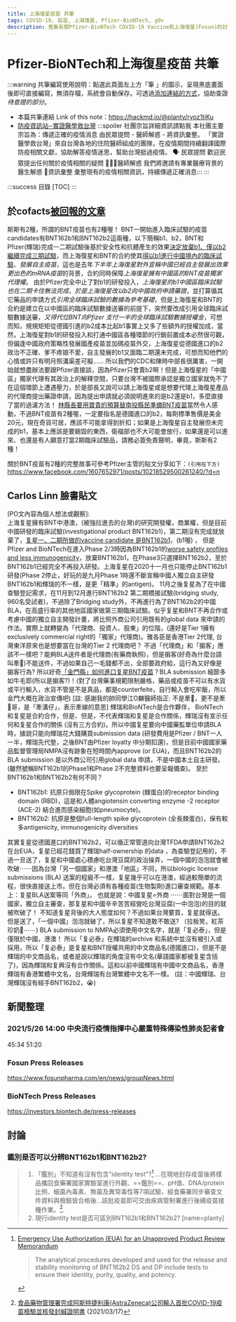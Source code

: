 ```yaml
---
title: 上海復星疫苗 共筆
tags: COVID-19, 疫苗, 上海復星, Pfizer-BioNTech, g0v
description: 蒐集有關Pfizer-BioNTech COVID-19 Vaccine和上海復星(Fosun)的討論
---
```

# Pfizer-BioNTech和上海復星疫苗 共筆
:::warning
共筆編寫使用說明：點選此頁面左上方「筆 <i class="fa fa-pencil btn btn-default"></i>」的圖示，呈現黑底畫面後即可直接編寫，無須存檔，系統會自動保存。可透過[添加連結的方式](https://hackmd.io/s/features-tw)，協助查證*待查證的部分*。
* 本篇共筆連結 Link of this note：https://hackmd.io/@planty/ryoz1tiKu
* [防疫資訊站─實證醫學救台灣](https://www.facebook.com/groups/2560340054261472/?multi_permalinks=2562464624049015) 
    :::spoiler 社團宗旨詳細資訊請點我
        本社團主要宗旨為：傳遞正確的疫情消息
        由民眾提問 - 醫師解惑 - 將資訊彙整。
        「實證醫學救台灣」來自台灣各地的住院醫師組成的團隊，在疫情期間持續翻譯國際防疫相關文獻，協助解答疫情迷思，幫助台灣挺過疫情。
        🗣 民眾提問
        歡迎民眾提出任何關於疫情相關的疑問
        👩🏻‍⚕️醫師解惑
        我們將邀請有專業醫療背景的醫生解惑
        📑資訊彙整
        彙整現有的疫情相關資訊，持續傳遞正確消息:::
:::

:::success
目錄
[TOC]
:::


## 於cofacts[被回報的文章](https://cofacts.tw/article/r58o53xp08zt)    
斯斯有2種，所謂的BNT疫苗也有2種喔！
BNT一開始進入臨床試驗的疫苗candidates有BNT162b1和BNT162b2這兩種，以下簡稱b1、b2，BNT和Pfizer(輝瑞)完成一二期試驗後基於安全性和抗體產生的效果[決定放棄b1、僅以b2繼續完成三期試驗](https://www.nejm.org/doi/full/10.1056/NEJMoa2027906)，而上海復星和BNT的合約使其[得以b1進行中國境內的臨床試驗](https://www.fosunpharma.com/uploads/20201110105645.PDF)、*發展自主疫苗*，這也是去年*下半年上海復星對外宣稱中國已經自主發展出效果更出色的mRNA疫苗*的背景，合約同時保障*上海復星擁有中國區的BNT疫苗獨家代理權*。
由於Pfizer完全中止了對b1的研發投入，*上海復星的b1中國區臨床試驗也在二期卡住無法完成*，*於是上海復星改以b2向中國政府申請藥證*，並打算循其它藥品的申請方式*引用全球臨床試驗的數據為參考基礎*，但是上海復星和BNT的合約是建立在以中國區的臨床試驗數據送審的前提下，突然要改成引用全球臨床試驗數據送審，*又得代位BNT向Pfizer 支付一半的全球臨床試驗數據授權金*，可想而知，規規矩矩從德國引進的b2成本比起b1事實上又多了些額外的授權加成，當然，上海復星對b1的研發投入和打通中國區各種環節的行銷前置成本必然很可觀，但偏逢中國政府策略性發展國產疫苗並加碼疫苗外交，上海復星從德國進口的b2政治不正確、爹不疼娘不愛，自主發展的b1又面臨二期還未完成，可想而知他們的心情或許只有明月照溝渠差可擬……
所以我們的CDC和陳時中部長很厲害，一開始就想盡辦法要跟Pfizer直接談，因為Pfizer只會賣b2啊！但是上海復星的「中國區」獨家代理有其政治上的解釋空間，只要台灣不被國際承認是獨立國家就免不了在這個環節上遭遇壓力，於是部長又說可以請上海復星或是想要代理上海復星產品的代理商提出藥證申請，因為提出申請就必須說明進來的是b2還是b1，多麼直接了當的過濾方法！
[林縣長要用寶貴的預算替南投縣民準備BNT疫苗](https://tw.appledaily.com/politics/20210526/KKPHOLIDONBI3L3TH5VQIKUPNU/)當然令人感動，不過BNT疫苗有2種喔，一定要指名是德國進口的b2，每劑標準售價是美金20元，現在奇貨可居，應該不可能拿得到折扣；如果是上海復星自主發展但未完成的b1，基本上應該是要銷毀的東西，衛福部也不大可能會放行，如果還是可以進來、也還是有人願意打當2期臨床試驗品，請務必簽免責聲明，畢竟，斯斯有2種！

關於BNT疫苗有2種的完整故事可參考Pfizer主管的貼文分享如下：`(引用在下方)`
https://www.facebook.com/1607652971/posts/10218529500261240/?d=n

## Carlos Linn 臉書貼文
[PO文內容為個人想法或觀察]:  
上海复星擁有BNT中港澳，(被強拉進去的台灣)的研究開發權，商業權，但是目前中國研發的臨床試驗(investigational product BNT162b1)，第二期沒有完成就放棄了，[复星一、二期所做的vaccine candidate 是BNT162b1](https://www.nature.com/articles/s41591-021-01330-9)，(b1喔) ， 但是Pfizer and BioNTech在進入Phase 2/3時因為BNT162b1的[worse safety profiles and less immunogenicity](https://www.nejm.org/doi/full/10.1056/NEJMoa2027906)，放棄BNT162b1，在Phase3只選擇BNT162b2，至於BNT162b1已經完全不再投入研發。上海复星在2020十一月也只能停止BNT162b1研發(Phase 2停止，好玩的是九月Phase 1時還不斷宣稱中國人獨立自主研發BNT162b1和輝瑞的不一樣，是更「精準」的antigen)。
11月之後复星為了在中國查驗登記需求，在11月到12月進行BNT162b2 第二期橋接試驗(bridging study, 960名受試者)，不過除了Bridging study外，不再進行為了BNT162b2的中國BLA，在高盛行率的其他地區國家做第三期臨床試驗。似乎复星和BNT不再合作或考慮中國的獨立自主開發計畫，將比照外商公司引用既有的global data 來申請的作法。實際上就轉變為「代理商、投資人、股東」的位階，(還好是Tier 1擁有exclusively commercial right的「獨家」代理商)。雅各臣是香港Tier 2代理, 台灣東洋原來也是想要當在台灣的Tier 2 代理商吧？ 不過「代理商」和「掮客」應該不一樣吧？能夠BLA送件者是代理商(有藥商執照)，但是掮客(好奇為什麼台語叫牽🐒)不能送件，不過如果自己一毛錢都不出，全部要政府給，這行為又好像是掮客行為? 所以好奇[「金門縣」如何進口复星BNT疫苗](https://tw.appledaily.com/politics/20210518/7JJWYTYY5VGBZEKNIKCG4UFD74/)？BLA submission 細節多如牛毛耶(所以是掮客?)！(對了台灣藥事規範限制嚴格，藥品或疫苗不可以有水貨或平行輸入，水貨不管是不是真品，都是counterfeite，自行輸入會吃牢飯，所以金門大概在政治宣傳吧)
[註: 感謝我的帥同學江O麟醫師指正: 不是牽🐒，更不是牽🐷哥，是「牽溝仔」，表示牽線的意思]
輝瑞和BioNTech是合作夥伴， BioNTech和复星是合約合作，但是、但是，不代表輝瑞和复星是合作關係，輝瑞沒有宣示任何和复星合作的關係 (沒有三方合約)。所以中國复星要向中國藥監單位申請BLA時，據說只能向輝瑞花大錢購買submission data (研發費用是Pfizer / BNT一人一半，輝瑞先代墊，之後BNT由Pfizer loyalty 中分期扣還)，但是目前中國國家藥品監督管理局NMPA沒有跡象在短時間內approve (or EUA)，而且BNT162b2的BLA submission 是以外商公司引用global data 申請，不是中國本土自主研發。(雖然號稱BNT162b1的Phase1和Phase 2不完整資料也要呈報備查)。
至於BNT162b1和BNT162b2有何不同？ 
- BNT162b1: 抗原只侷限在Spike glycoprotein (棘蛋白)的receptor binding domain (RBD)，這是和人體angiotensin converting enzyme -2 receptor (ACE-2) 結合進而感染細胞(如pneumocyte)。
- BNT162b2: 抗原是整個full-length spike glycoprotein (全長棘蛋白)，保有較多antigenicity, immunogenicity diversities 

其實复星從德國進口的BNT162b2，可以循正常管道向台灣TFDA申請BNT162b2在台EUA，复星已經花錢買了輝瑞half-ownership 的data ，為查驗登記用的，不過一旦送了，复星和中國處心積慮吃台灣豆腐的政治操弄，一個中國的泡泡就會被吹破⋯⋯因為台灣「另一個國家」和港澳「地區」不同，所以biologic license submissions (BLA)   送案的程級不一樣，复星幾乎可以在港澳，經過較簡單的流程，很快直接送上市。但在台灣必須有各種疫苗(生物製劑)進口審查規範。基本上：复星BLA送案等同「外商」。 也就是說：中國复星=外商 ⋯⋯面對台灣是一個國家，獨立自主審查，那复星和中國辛辛苦苦經營吃台灣豆腐(一中泡泡)的目的就被吹破了！
不知道复星背後的大人態度如何？不過如果台灣要買，复星就得送。但是送了，「一個中國」泡泡就破了，所以复星不知道敢不敢送? （拉板凳，紅茶珍奶🧋⋯⋯)
BLA submission to NMPA必須使用中文名字，就是「复必泰」，但是僅限於中國，港澳！ 所以「复必泰」在輝瑞的archive 和系統中並沒有被引入或採用，所以「复必泰」是复星和BNT授權共用的中文商品名(德國進口)，但是不是輝瑞的中文商品名，或者是説以輝瑞的角度沒有中文名(華語國家都被复星含括了)，因為輝瑞和复興沒有合作關係。這和以前中國輝瑞有中國中文商品名，香港輝瑞有香港繁體中文名，台灣輝瑞有台灣繁體中文名不一樣。 (註：中國輝瑞、台灣輝瑞沒有經手BNT162b2，😭)

## 新聞整理
### 2021/5/26 14:00 中央流行疫情指揮中心嚴重特殊傳染性肺炎記者會
45:34
51:20

### Fosun Press Releases
https://www.fosunpharma.com/en/news/groupNews.html

### BioNTech Press Releases
https://investors.biontech.de/press-releases

## 討論
### 鑑別是否可以分辨BNT162b1和BNT162b2?

>1. 「鑑別」不知道有沒有包含"identity test"?[^second]
>...在現地封存疫苗後將樣品攜回食藥署國家實驗室進行外觀、==鑑別==、pH值、DNA/protein比例、細菌內毒素、無菌及異常毒性等7項試驗，經食藥署同步審查文件資料與檢驗皆合格後...該批疫苗即可交由疾病管制署進行後續疫苗接種作業。[^first].
>2. 現行identity test是否可區別BNT162b1和BNT162b2?
>[name=planty]


[^first]:  [食品藥物管理署完成阿斯特捷利康(AstraZeneca)公司輸入首批COVID-19疫苗檢驗並核發封緘證明書](https://www.mohw.gov.tw/cp-16-58703-1.html)         (2021/03/17)

[^second]: [Emergency Use Authorization (EUA) for an Unapproved Product Review Memorandum](https://www.fda.gov/media/144416/download)
    > The analytical procedures developed and used for the release and stability monitoring of
BNT162b2 DS and DP include tests to ensure their identity, purity, quality, and potency.